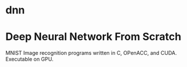 # dnn


# Deep Neural Network From Scratch
MNIST Image recognition programs written in C, OPenACC, and CUDA.
Executable on GPU.
 
